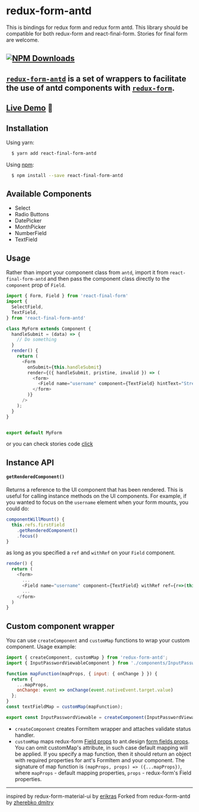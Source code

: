 # redux-form-antd
This is  bindings for redux form and redux form antd.
This library should be compatible for both redux-form and react-final-form.
Stories for final form are welcome.

[![NPM Downloads](https://img.shields.io/npm/dm/react-final-form-antd.svg?style=flat)](https://www.npmjs.com/package/react-final-form-antd)
---
[`redux-form-antd`](https://github.com/zhdmitry/redux-form-antd) is a set of
wrappers to facilitate the use of antd components with
[`redux-form`](https://github.com/erikras/redux-form).
---

## [Live Demo](http://sophilabs-forks.github.io/react-final-form-antd/index.html) :eyes:


## Installation

Using yarn:

```bash
  $ yarn add react-final-form-antd
```

Using [npm](https://www.npmjs.org/):

```bash
  $ npm install --save react-final-form-antd
```

## Available Components

- Select
- Radio Buttons
- DatePicker
- MonthPicker
- NumberField
- TextField
## Usage

Rather than import your component class from `antd`, import it from `react-final-form-antd`
and then pass the component class directly to the `component` prop of `Field`.

```js
import { Form, Field } from 'react-final-form'
import {
  SelectField,
  TextField,
} from 'react-final-form-antd'

class MyForm extends Component {
  handleSubmit = (data) => {
    // Do something
  }
  render() {
    return (
      <Form 
        onSubmit={this.handleSubmit}
        render={({ handleSubmit, pristine, invalid }) => (
    	  <form>
            <Field name="username" component={TextField} hintText="Street"/>
          </form>
        )}
      />
    );
  }
}


export default MyForm
```
or you can check stories code [click](https://github.com/sophilabs-forks/react-final-form-antd/blob/master/stories/TextInput.js)

## Instance API

#### `getRenderedComponent()`

Returns a reference to the UI component that has been rendered. This is useful for
calling instance methods on the UI components. For example, if you wanted to focus on
the `username` element when your form mounts, you could do:

```js
componentWillMount() {
  this.refs.firstField
    .getRenderedComponent()
    .focus()
}
```

as long as you specified a `ref` and `withRef` on your `Field` component.

```js
render() {
  return (
    <form>
      ...
      <Field name="username" component={TextField} withRef ref={r=>(this.textField = r)}/>
      ...
    </form>
  )
}
```

## Custom component wrapper
You can use `createComponent` and `customMap` functions to wrap your custom component. 
Usage example:

```js
import { createComponent, customMap } from 'redux-form-antd';
import { InputPasswordViewableComponent } from './components/InputPasswordViewableComponent'; // Your custom component

function mapFunction(mapProps, { input: { onChange } }) {
  return {
    ...mapProps,
    onChange: event => onChange(event.nativeEvent.target.value)
  };
}
const textFieldMap = customMap(mapFunction);

export const InputPasswordViewable = createComponent(InputPasswordViewableComponent, textFieldMap);
```

* `createComponent` creates FormItem wrapper and attaches validate status handler.
* `customMap` maps redux-form [Field props](https://redux-form.com/7.2.3/docs/api/field.md/#props) 
to ant.design [form fields props](https://ant.design/components/form/#components-form-demo-validate-static).
You can omit customMap's attribute, in such case default mapping will be applied. 
If you specify a map function, then it should return an object with required 
properties for ant's FormItem and your component. The signature of map function 
is `(mapProps, props) => ({...mapProps})`, where `mapProps` - default mapping 
properties, `props` - redux-form's Field properties.

---
inspired by redux-form-material-ui by [erikras](https://github.com/erikras/redux-form-material-ui)
Forked from redux-form-antd by [zherebko dmitry](https://github.com/zhDmitry/redux-form-antd)
